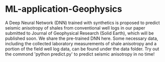 # ML-application-Geophysics
A Deep Neural Network (DNN) trained with synthetics is proposed to predict seismic anisotropy of shales from conventional well logs in our paper submitted to Journal of Geophysical Research (Solid Earth), which will be published soon.
We share the pre-trained DNN here. Some necessary data, including the collected laboratory measurements of shale anisotropy and a portion of the field well log data, can be found under the data folder. 
Try out the commond 'python predict.py' to predict seismic anisotropy in no time!
